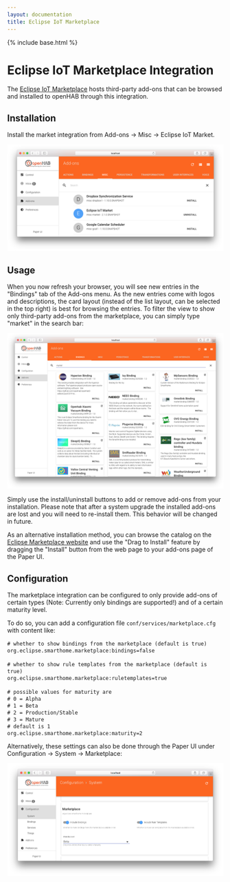 ```yaml
---
layout: documentation
title: Eclipse IoT Marketplace
---
```


{% include base.html %}

# Eclipse IoT Marketplace Integration

The <a href="https://marketplace.eclipse.org/taxonomy/term/4988%2C4396/title">Eclipse IoT Marketplace</a> hosts third-party add-ons that can be browsed and installed to openHAB through this integration.

## Installation

Install the market integration from Add-ons → Misc → Eclipse IoT Market.

![iot marketplae addon](images/eclipseiotmarket_addons.png)

## Usage

When you now refresh your browser, you will see new entries in the "Bindings" tab of the Add-ons menu. As the new entries come with logos and descriptions, the card layout (instead of the list layout, can be selected in the top right) is best for browsing the entries. To filter the view to show only third-party add-ons from the marketplace, you can simply type "market" in the search bar:

![entries](images/eclipseiotmarket_listings.png)

Simply use the install/uninstall buttons to add or remove add-ons from your installation.
Please note that after a system upgrade the installed add-ons are lost and you will need to re-install them. This behavior will be changed in future.

As an alternative installation method, you can browse the catalog on the [Eclipse Marketplace website](https://marketplace.eclipse.org/taxonomy/term/4988%2C4396/title) and use the "Drag to Install" feature by dragging the "Install" button from the web page to your add-ons page of the Paper UI.

## Configuration

The marketplace integration can be configured to only provide add-ons of certain types (Note: Currently only bindings are supported!) and of a certain maturity level.

To do so, you can add a configuration file `conf/services/marketplace.cfg` with content like:

```
# whether to show bindings from the marketplace (default is true)
org.eclipse.smarthome.marketplace:bindings=false

# whether to show rule templates from the marketplace (default is true)
org.eclipse.smarthome.marketplace:ruletemplates=true

# possible values for maturity are
# 0 = Alpha
# 1 = Beta
# 2 = Production/Stable
# 3 = Mature
# default is 1
org.eclipse.smarthome.marketplace:maturity=2
```

Alternatively, these settings can also be done through the Paper UI under Configuration → System → Marketplace:

![entries](images/eclipseiotmarket_configuration.png)
